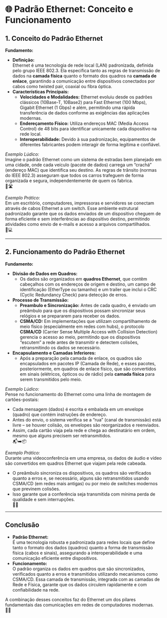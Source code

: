 # 🌐 Padrão Ethernet: Conceito e Funcionamento

## 1. Conceito do Padrão Ethernet
**Fundamento:**  
- **Definição:**  
  Ethernet é uma tecnologia de rede local (LAN) padronizada, definida pelo grupo IEEE 802.3. Ela especifica tanto as regras de transmissão de dados na **camada física** quanto o formato dos quadros na **camada de enlace**, garantindo a comunicação entre dispositivos conectados por cabos como twisted pair, coaxial ou fibra óptica.  
- **Características Principais:**  
  - **Velocidades e Modalidades:** Ethernet evoluiu desde os padrões clássicos (10Base-T, 10Base2) para Fast Ethernet (100 Mbps), Gigabit Ethernet (1 Gbps) e além, permitindo uma rápida transferência de dados conforme as exigências das aplicações modernas.  
  - **Endereçamento Físico:** Utiliza endereços MAC (Media Access Control) de 48 bits para identificar unicamente cada dispositivo na rede local.  
  - **Interoperabilidade:** Devido à sua padronização, equipamentos de diferentes fabricantes podem interagir de forma legítima e confiável.

*Exemplo Lúdico:*  
Imagine o padrão Ethernet como um sistema de estradas bem planejado em uma cidade, onde cada veículo (pacote de dados) carrega um “crachá” (endereço MAC) que identifica seu destino. As regras de trânsito (normas do IEEE 802.3) asseguram que todos os carros trafeguem de forma organizada e segura, independentemente de quem os fabrica.  
🚗🛣️

*Exemplo Prático:*  
Em um escritório, computadores, impressoras e servidores se conectam através de cabos Ethernet a um switch. Esse ambiente estrutural padronizado garante que os dados enviados de um dispositivo cheguem de forma eficiente e sem interferências ao dispositivo destino, permitindo atividades como envio de e-mails e acesso a arquivos compartilhados.  
🏢💻

---

## 2. Funcionamento do Padrão Ethernet
**Fundamento:**  
- **Divisão de Dados em Quadros:**  
  - Os dados são organizados em **quadros Ethernet**, que contêm cabeçalhos com os endereços de origem e destino, um campo de identificação (EtherType ou tamanho) e um trailer que inclui o CRC (Cyclic Redundancy Check) para detecção de erros.
- **Processo de Transmissão:**  
  - **Preambulo e Sincronização:** Antes de cada quadro, é enviado um preâmbulo para que os dispositivos possam sincronizar seus relógios e se prepararem para receber os dados.  
  - **CSMA/CD:** Em implementações que utilizam compartilhamento de meio físico (especialmente em redes com hubs), o protocolo **CSMA/CD** (Carrier Sense Multiple Access with Collision Detection) gerencia o acesso ao meio, permitindo que os dispositivos “escutem” a rede antes de transmitir e detectem colisões, retransmitindo os dados se necessário.
- **Encapsulamento e Camadas Inferiores:**  
  - Após a preparação pela camada de enlace, os quadros são encapsulados em pacotes IP (Camada de Rede), e esses pacotes, posteriormente, em quadros de enlace físico, que são convertidos em sinais (elétricos, ópticos ou de rádio) pela **camada física** para serem transmitidos pelo meio.

*Exemplo Lúdico:*  
Pense no funcionamento do Ethernet como uma linha de montagem de cartões-postais:  
- Cada mensagem (dados) é escrita e embalada em um envelope (quadro) que contém instruções de endereço.  
- Antes do envio, o sistema verifica se a “rua” (canal de transmissão) está livre – se houver colisão, os envelopes são reorganizados e reenviados.  
- Assim, cada cartão viaja pela rede e chega ao destinatário em ordem, mesmo que alguns precisem ser retransmitidos.  
📬➡️📦

*Exemplo Prático:*  
Durante uma videoconferência em uma empresa, os dados de áudio e vídeo são convertidos em quadros Ethernet que viajam pela rede cabeada.  
- O preâmbulo sincroniza os dispositivos, os quadros são verificados quanto a erros e, se necessário, alguns são retransmitidos usando CSMA/CD (em redes mais antigas) ou por meio de switches modernos que previnem colisões.  
- Isso garante que a conferência seja transmitida com mínima perda de qualidade e sem interrupções.  
🎥💡

---

## Conclusão
- **Padrão Ethernet:**  
  É uma tecnologia robusta e padronizada para redes locais que define tanto o formato dos dados (quadros) quanto a forma de transmissão física (cabos e sinais), assegurando a interoperabilidade e uma comunicação eficiente entre dispositivos.
- **Funcionamento:**  
  O padrão organiza os dados em quadros que são sincronizados, verificados quanto a erros e transmitidos utilizando mecanismos como CSMA/CD. Essa camada de transmissão, integrada com as camadas de Rede e Física, garante que os dados circulem rapidamente e com confiabilidade na rede.

A combinação desses conceitos faz do Ethernet um dos pilares fundamentais das comunicações em redes de computadores modernas.  
🌟📡
